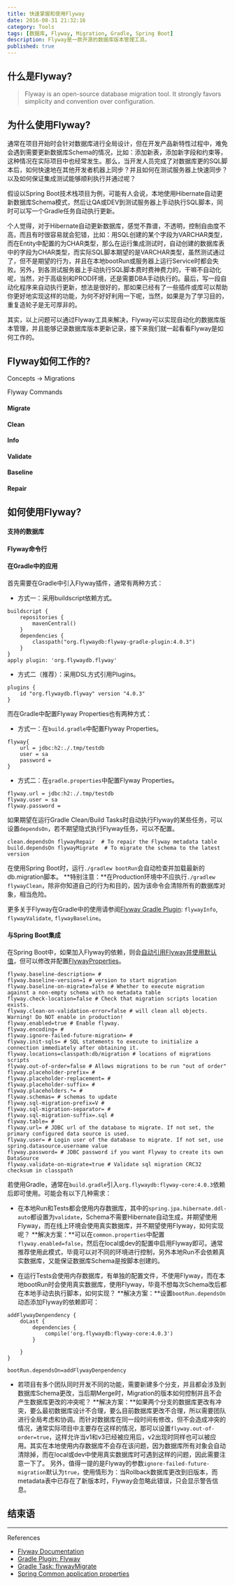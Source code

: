 ```yaml
---
title: 快速掌握和使用Flyway
date: 2016-08-31 21:32:16
category: Tools
tags: [数据库, Flyway, Migration, Gradle, Spring Boot]
description: Flyway是一款开源的数据库版本管理工具。
published: true
---
```


## 什么是Flyway?
> Flyway is an open-source database migration tool. It strongly favors simplicity and convention over configuration.

## 为什么使用Flyway?
通常在项目开始时会针对数据库进行全局设计，但在开发产品新特性过程中，难免会遇到需要更新数据库Schema的情况，比如：添加新表，添加新字段和约束等，这种情况在实际项目中也经常发生。那么，当开发人员完成了对数据库更的SQL脚本后，如何快速地在其他开发者机器上同步？并且如何在测试服务器上快速同步？以及如何保证集成测试能够顺利执行并通过呢？

假设以Spring Boot技术栈项目为例，可能有人会说，本地使用Hibernate自动更新数据库Schema模式，然后让QA或DEV到测试服务器上手动执行SQL脚本，同时可以写一个Gradle任务自动执行更新。

个人觉得，对于Hibernate自动更新数据库，感觉不靠谱，不透明，控制自由度不高，而且有时很容易就会犯错，比如：用SQL创建的某个字段为VARCHAR类型，而在Entity中配置的为CHAR类型，那么在运行集成测试时，自动创建的数据库表中的字段为CHAR类型，而实际SQL脚本期望的是VARCHAR类型，虽然测试通过了，但不是期望的行为，并且在本地bootRun或服务器上运行Service时都会失败。另外，到各测试服务器上手动执行SQL脚本费时费神费力的，干嘛不自动化呢，当然，对于高级别和PROD环境，还是需要DBA手动执行的。最后，写一段自动化程序来自动执行更新，想法是很好的，那如果已经有了一些插件或库可以帮助你更好地实现这样的功能，为何不好好利用一下呢，当然，如果是为了学习目的，重复造轮子是无可厚非的。

其实，以上问题可以通过Flyway工具来解决，Flyway可以实现自动化的数据库版本管理，并且能够记录数据库版本更新记录，接下来我们就一起看看Flyway是如何工作的。


## Flyway如何工作的?

Concepts -> Migrations

Flyway Commands

#### Migrate

#### Clean

#### Info


#### Validate

#### Baseline


#### Repair


## 如何使用Flyway?

#### 支持的数据库

#### Flyway命令行

#### 在Gradle中的应用
首先需要在Gradle中引入Flyway插件，通常有两种方式：
- 方式一：采用buildscript依赖方式。
```
buildscript {
    repositories {
        mavenCentral()
    }
    dependencies {
        classpath("org.flywaydb:flyway-gradle-plugin:4.0.3")
    }
}
apply plugin: 'org.flywaydb.flyway'
```

- 方式二（推荐）：采用DSL方式引用Plugins。
```
plugins {
    id "org.flywaydb.flyway" version "4.0.3"
}
```

而在Gradle中配置Flyway Properties也有两种方式：
- 方式一：在`build.gradle`中配置Flyway Properties。
```
flyway{
	url = jdbc:h2:./.tmp/testdb
	user = sa
	password = 
}
```

- 方式二：在`gradle.properties`中配置Flyway Properties。
```
flyway.url = jdbc:h2:./.tmp/testdb
flyway.user = sa
flyway.password =
```

如果期望在运行Gradle Clean/Build Tasks时自动执行Flyway的某些任务，可以设置`dependsOn`，若不期望隐式执行Flyway任务，可以不配置。
```
clean.dependsOn flywayRepair  # To repair the Flyway metadata table
build.dependsOn flywayMigrate  # To migrate the schema to the latest version
```

在使用Spring Boot时，运行`./gradlew bootRun`会自动检查并加载最新的db.migration脚本。
**特别注意：**在Production环境中不应执行`./gradlew flywayClean`，除非你知道自己的行为和目的，因为该命令会清除所有的数据库对象，相当危险。

更多关于Flyway在Gradle中的使用请参阅[Flyway Gradle Plugin](https://flywaydb.org/documentation/gradle/): `flywayInfo`, `flywayValidate`, `flywayBaseline`。

#### 与Spring Boot集成
在Spring Boot中，如果加入Flyway的依赖，则会<u>自动引用Flyway并使用默认值</u>，但可以修改并配置[FlywayProperties](https://github.com/spring-projects/spring-boot/tree/v1.4.0.RELEASE/spring-boot-autoconfigure/src/main/java/org/springframework/boot/autoconfigure/flyway/FlywayProperties.java)。
```
flyway.baseline-description= #
flyway.baseline-version=1 # version to start migration
flyway.baseline-on-migrate=false # Whether to execute migration against a non-empty schema with no metadata table
flyway.check-location=false # Check that migration scripts location exists.
flyway.clean-on-validation-error=false # will clean all objects. Warning! Do NOT enable in production!
flyway.enabled=true # Enable flyway.
flyway.encoding= #
flyway.ignore-failed-future-migration= #
flyway.init-sqls= # SQL statements to execute to initialize a connection immediately after obtaining it.
flyway.locations=classpath:db/migration # locations of migrations scripts
flyway.out-of-order=false # Allows migrations to be run "out of order"
flyway.placeholder-prefix= #
flyway.placeholder-replacement= #
flyway.placeholder-suffix= #
flyway.placeholders.*= #
flyway.schemas= # schemas to update
flyway.sql-migration-prefix=V #
flyway.sql-migration-separator= #
flyway.sql-migration-suffix=.sql #
flyway.table= #
flyway.url= # JDBC url of the database to migrate. If not set, the primary configured data source is used.
flyway.user= # Login user of the database to migrate. If not set, use spring.datasource.username value
flyway.password= # JDBC password if you want Flyway to create its own DataSource
flyway.validate-on-migrate=true # Validate sql migration CRC32 checksum in classpath
```

若使用Gradle，通常在`build.gradle`引入`org.flywaydb:flyway-core:4.0.3`依赖后即可使用。可能会有以下几种需求：

- 在本地Run和Tests都会使用内存数据库，其中的`spring.jpa.hibernate.ddl-auto`都设置为`validate`，Schema不需要Hibernate自动生成，并期望使用Flyway，而在线上环境会使用真实数据库，并不期望使用Flyway，如何实现呢？
**解决方案：**可以在`common.properties`中配置`flyway.enabled=false`，然后在local或dev的配置中启用Flyway即可。通常推荐使用此模式，毕竟可以对不同的环境进行控制，另外本地Run不会依赖真实数据库，又能保证数据库Schema是按脚本创建的。

- 在运行Tests会使用内存数据库，有单独的配置文件，不使用Flyway，而在本地bootRun时会使用真实数据库，使用Flyway，毕竟不想每次Schema改后都在本地手动去执行脚本，如何实现？
**解决方案：**设置`bootRun.dependsOn`动态添加Flyway的依赖即可：
```
addFlywayDenpendency {
	doLast {
		dependencies {
			compile('org.flywaydb:flyway-core:4.0.3')
		}
		
	}
}

bootRun.dependsOn=addFlywayDenpendency
```

- 若项目有多个团队同时开发不同的功能，需要新建多个分支，并且都会涉及到数据库Schema更改，当后期Merge时，Migration的版本如何控制并且不会产生数据库更改的冲突呢？
**解决方案：**如果两个分支的数据库更改有冲突，要么最初数据库设计不合理，要么目前数据库更改不合理，所以需要团队进行全局考虑和协调。而针对数据库在同一段时间有修改，但不会造成冲突的情况，通常实际项目中主要存在这样的情况，那可以设置`flyway.out-of-order=true`，这样允许当v1和v3已经被应用后，v2出现时同样也可以被应用。其实在本地使用内存数据库不会存在该问题，因为数据库所有对象会自动清除掉，而在local或dev中使用真实数据库时可遇到这样的问题，因此需要注意一下了。
另外，值得一提的是Flyway的参数`ignore-failed-future-migration`默认为`true`，使用情形为：当Rollback数据库更改到旧版本，而metadata表中已存在了新版本时，Flyway会忽略此错误，只会显示警告信息。

## 结束语


----
References
* [Flyway Documentation](https://flywaydb.org/documentation/)
* [Gradle Plugin: Flyway](https://flywaydb.org/documentation/gradle/)
* [Gradle Task: flywayMigrate](https://flywaydb.org/documentation/gradle/migrate)
* [Spring Common application properties](https://docs.spring.io/spring-boot/docs/current/reference/html/common-application-properties.html)